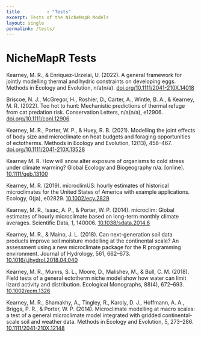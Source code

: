 ```yaml
---
title          : "Tests"
excerpt: Tests of the NicheMapR Models
layout: single
permalink: /tests/
---
```

<h1>NicheMapR Tests</h1>
<p>
Kearney, M. R., & Enriquez-Urzelai, U. (2022). A general framework for jointly modelling thermal and hydric constraints on developing eggs. Methods in Ecology and Evolution, n/a(n/a). <a href= "https://doi.org/10.1111/2041-210X.14018">doi.org/10.1111/2041-210X.14018</a>
<p>
Briscoe, N. J., McGregor, H., Roshier, D., Carter, A., Wintle, B. A., & Kearney, M. R. (2022). Too hot to hunt: Mechanistic predictions of thermal refuge from cat predation risk. Conservation Letters, n/a(n/a), e12906. <a href= "https://doi.org/10.1111/conl.12906">doi.org/10.1111/conl.12906</a>
<p>
Kearney, M. R., Porter, W. P., & Huey, R. B. (2021). Modelling the joint effects of body size and microclimate on heat budgets and foraging opportunities of ectotherms. Methods in Ecology and Evolution, 12(13), 458–467. <a href="https://doi.org/10.1111/2041-210X.13528">doi.org/10.1111/2041-210X.13528</a>
<p>
Kearney M. R. How will snow alter exposure of organisms to cold stress under climate warming? Global Ecology and Biogeography n/a. [online]. <a href= "http://onlinelibrary.wiley.com/doi/abs/10.1111/geb.13100">10.1111/geb.13100</a>
<p>
Kearney, M. R. (2019). microclimUS: hourly estimates of historical microclimates for the United States of America with example applications. Ecology, 0(ja), e02829. <a href="https://10.1002/ecy.2829">10.1002/ecy.2829</a>
<p>
Kearney, M. R., Isaac, A. P., & Porter, W. P. (2014). microclim: Global estimates of hourly microclimate based on long-term monthly climate averages. Scientific Data, 1, 140006. <a href="https://10.1038/sdata.2014.6">10.1038/sdata.2014.6</a>
<p>
Kearney, M. R., & Maino, J. L. (2018). Can next-generation soil data products improve soil moisture modelling at the continental scale? An assessment using a new microclimate package for the R programming environment. Journal of Hydrology, 561, 662–673. <a href="https://10.1016/j.jhydrol.2018.04.040">10.1016/j.jhydrol.2018.04.040</a>
<p>
Kearney, M. R., Munns, S. L., Moore, D., Malishev, M., & Bull, C. M. (2018). Field tests of a general ectotherm niche model show how water can limit lizard activity and distribution. Ecological Monographs, 88(4), 672–693. <a href="https://10.1002/ecm.1326">10.1002/ecm.1326</a>
<p>
Kearney, M. R., Shamakhy, A., Tingley, R., Karoly, D. J., Hoffmann, A. A., Briggs, P. R., & Porter, W. P. (2014). Microclimate modelling at macro scales: a test of a general microclimate model integrated with gridded continental-scale soil and weather data. Methods in Ecology and Evolution, 5, 273–286. <a href="https:// 10.1111/2041-210X.12148">10.1111/2041-210X.12148</a>
<p>
